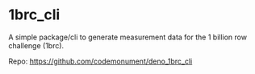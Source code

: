 # 1brc_cli

A simple package/cli to generate measurement data for the 1 billion row challenge (1brc).

Repo: https://github.com/codemonument/deno_1brc_cli
